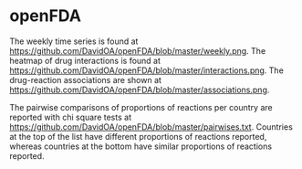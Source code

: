 # openFDA

The weekly time series is found at https://github.com/DavidOA/openFDA/blob/master/weekly.png.
The heatmap of drug interactions is found at https://github.com/DavidOA/openFDA/blob/master/interactions.png.
The drug-reaction associations are shown at https://github.com/DavidOA/openFDA/blob/master/associations.png.

The pairwise comparisons of proportions of reactions per country are reported with chi square tests at https://github.com/DavidOA/openFDA/blob/master/pairwises.txt. Countries at the top of the list have different proportions of reactions reported, whereas countries at the bottom have similar proportions of reactions reported.
